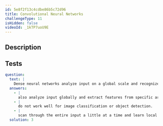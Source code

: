 ```yaml
---
id: 5e8f2f13c4cdbe86b5c72d96
title: Convolutional Neural Networks
challengeType: 11
isHidden: false
videoId: _1kTP7uoU9E
---
```


## Description

<section id='description'>
</section>

## Tests

<section id='tests'>

```yml
question:
  text: |
    Dense neural networks analyze input on a global scale and recognize patterns in specific areas. Convolutional neural networks...:
  answers:
    - |
      also analyze input globally and extract features from specific areas.
    - |
      do not work well for image classification or object detection.
    - |
      scan through the entire input a little at a time and learn local patterns.
  solution: 3
```

</section>
